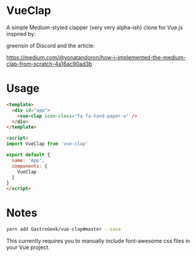 # VueClap

A simple Medium-styled clapper (very very alpha-ish) clone for Vue.js inspired by:

greensin of Discord and the article:

https://medium.com/@yonatandoron/how-i-implemented-the-medium-clap-from-scratch-4a16ac90ad3b

# Usage

```html
<template>
  <div id="app">
    <vue-clap icon-class="fa fa-hand-paper-o" />
  </div>
</template>

<script>
import VueClap from 'vue-clap'

export default {
  name: 'App',
  components: {
    VueClap
  }
}
</script>
```

# Notes

```bash
yarn add GastroGeek/vue-clap#master --save
```

This currently requires you to manually include font-awesome css files in your Vue project.
